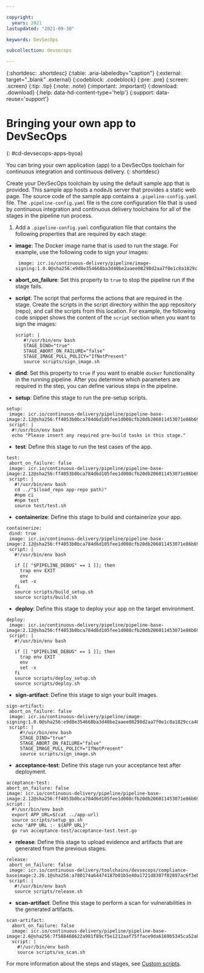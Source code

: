 ```yaml
---

copyright:
  years: 2021
lastupdated: "2021-09-30"

keywords: DevSecOps

subcollection: devsecops

---
```


{:shortdesc: .shortdesc}
{:table: .aria-labeledby="caption"}
{:external: target="_blank" .external}
{:codeblock: .codeblock}
{:pre: .pre}
{:screen: .screen}
{:tip: .tip}
{:note: .note}
{:important: .important}
{:download: .download}
{:help: data-hd-content-type='help'}
{:support: data-reuse='support'}

# Bringing your own app to DevSecOps
{: #cd-devsecops-apps-byoa}

You can bring your own application (app) to a DevSecOps toolchain for continuous integration and continuous delivery. 
{: shortdesc}

Create your DevSecOps toolchain by using the default sample app that is provided. This sample app hosts a nodeJs server that provides a static web page. The source code  of the sample app contains a `.pipeline-config.yaml` file. The `.pipeline-config.yaml` file is the core configuration file that is used by continuous integration and continuous delivery toolchains for all of the stages in the pipeline run process.

1. Add a `.pipeline-config.yaml` configuration file that contains the following properties that are required by each stage: 

 * **image**: The Docker image name that is used to run the stage. For example, use the following code to sign your images:

   ```
    image: icr.io/continuous-delivery/pipeline/image-signing:1.0.0@sha256:e9d8e354668ba3d40be2aaee08298d2aa7f0e1c8a1829cca4094ec93830e3e6a
    ```

 * **abort_on_failure**: Set this property to `true` to stop the pipeline run if the stage fails.
 * **script**: The script that performs the actions that are required in the stage. Create the scripts in the script directory within the app repository (repo), and call the scripts from this location. For example, the following code snippet shows the content of the `script` section when you want to sign the images:

   ```
   script: |
      #!/usr/bin/env bash
      STAGE_DIND="true"
      STAGE_ABORT_ON_FAILURE="false"
      STAGE_IMAGE_PULL_POLICY="IfNotPresent"
      source scripts/sign_image.sh
   ```
 * **dind**: Set this property to `true` if you want to enable `docker` functionality in the running pipeline. After you determine which parameters are required in the step, you can define various steps in the pipeline.

 * **setup**: Define this stage to run the pre-setup scripts.

  ```
 setup:
   image: icr.io/continuous-delivery/pipeline/pipeline-base-image:2.12@sha256:ff4053b0bca784d6d105fee1d008cfb20db206011453071e86b69ca3fde706a4
   script: |
    #!/usr/bin/env bash
    echo "Please insert any required pre-build tasks in this stage."
 ```
   
 * **test**: Define this stage to run the test cases of the app.

 ```
test:
  abort_on_failure: false
  image: icr.io/continuous-delivery/pipeline/pipeline-base-image:2.12@sha256:ff4053b0bca784d6d105fee1d008cfb20db206011453071e86b69ca3fde706a4
  script: |
    #!/usr/bin/env bash
    cd ../"$(load_repo app-repo path)"
    #npm ci
    #npm test
    source test/test.sh
```

 * **containerize**: Define this stage to build and containerize your app.

 ```
containerize:
  dind: true
  image: icr.io/continuous-delivery/pipeline/pipeline-base-image:2.12@sha256:ff4053b0bca784d6d105fee1d008cfb20db206011453071e86b69ca3fde706a4
  script: |
    #!/usr/bin/env bash

    if [[ "$PIPELINE_DEBUG" == 1 ]]; then
      trap env EXIT
      env
      set -x
    fi
    source scripts/build_setup.sh
    source scripts/build.sh
```

 * **deploy**: Define this stage to deploy your app on the target environment.

 ```
deploy:
  image: icr.io/continuous-delivery/pipeline/pipeline-base-image:2.12@sha256:ff4053b0bca784d6d105fee1d008cfb20db206011453071e86b69ca3fde706a4
  script: |
    #!/usr/bin/env bash

    if [[ "$PIPELINE_DEBUG" == 1 ]]; then
      trap env EXIT
      env
      set -x
    fi
    source scripts/deploy_setup.sh
    source scripts/deploy.sh
```
 * **sign-artifact**: Define this stage to sign your built images.

 ```
sign-artifact:
  abort_on_failure: false
  image: icr.io/continuous-delivery/pipeline/image-signing:1.0.0@sha256:e9d8e354668ba3d40be2aaee08298d2aa7f0e1c8a1829cca4094ec93830e3e6a
  script: |
      #!/usr/bin/env bash
      STAGE_DIND="true"
      STAGE_ABORT_ON_FAILURE="false"
      STAGE_IMAGE_PULL_POLICY="IfNotPresent"
      source scripts/sign_image.sh
```
 * **acceptance-test**: Define this stage run your acceptance test after deployment.

  ```
acceptance-test:
  abort_on_failure: false
  image: icr.io/continuous-delivery/pipeline/pipeline-base-image:2.12@sha256:ff4053b0bca784d6d105fee1d008cfb20db206011453071e86b69ca3fde706a4
  script: |
    #!/usr/bin/env bash
    export APP_URL=$(cat ../app-url)
    source scripts/setup_go.sh
    echo "APP_URL :- ${APP_URL}"
    go run acceptance-test/acceptance-test.test.go
```
 * **release**: Define this stage to upload evidence and artifacts that are generated from the previous stages.

 ```
release:
  abort_on_failure: false
  image: icr.io/continuous-delivery/toolchains/devsecops/compliance-baseimage:2.26.1@sha256:a780174a64474187b01b5e40a1721d8307f02897ac6f3eba2d482d4f4926edf1
  script: |
    #!/usr/bin/env bash
    source scripts/release.sh
```

 * **scan-artifact**: Define this stage to perform a scan for vulnerabilities in the generated artifacts.

 ```
scan-artifact:
   abort_on_failure: false
   image: icr.io/continuous-delivery/pipeline/pipeline-base-image:2.6@sha256:7f588468622a981f89cf5e1212aaf75fface9da6169b5345ca52ab63d8215907
   script: |
     #!/usr/bin/env bash
     source scripts/va_scan.sh
```

For more information about the steps and stages, see [Custom scripts](/docs/devsecops?topic=devsecops-custom-scripts).
